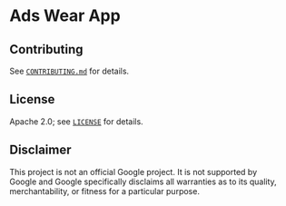 # Ads Wear App



## Contributing

See [`CONTRIBUTING.md`](CONTRIBUTING.md) for details.

## License

Apache 2.0; see [`LICENSE`](LICENSE) for details.

## Disclaimer

This project is not an official Google project. It is not supported by  
Google and Google specifically disclaims all warranties as to its quality,  
merchantability, or fitness for a particular purpose.
